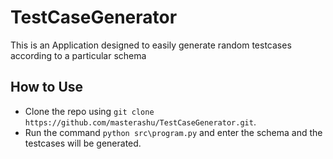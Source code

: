 # TestCaseGenerator

This is an Application designed to easily generate random testcases according to a particular schema  

## How to Use
* Clone the repo using ```git clone https://github.com/masterashu/TestCaseGenerator.git```.  
* Run the command ```python src\program.py``` and enter the schema and the testcases will be generated.  


